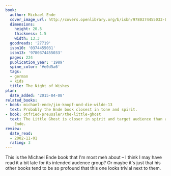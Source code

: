 ```yaml
---
book:
  author: Michael Ende
  cover_image_url: http://covers.openlibrary.org/b/isbn/9780374455033-L.jpg
  dimensions:
    height: 20.5
    thickness: 1.5
    width: 13.3
  goodreads: '27719'
  isbn10: '0374455031'
  isbn13: '9780374455033'
  pages: 224
  publication_year: '1989'
  spine_color: '#e0d5a6'
  tags:
  - german
  - kids
  title: The Night of Wishes
plan:
  date_added: '2015-04-08'
related_books:
- book: michael-ende/jim-knopf-und-die-wilde-13
  text: Probably the Ende book closest in tone and spirit.
- book: otfried-preussler/the-little-ghost
  text: The Little Ghost is closer in spirit and target audience than any book by
    Ende.
review:
  date_read:
  - 2002-11-01
  rating: 3
---
```


This is the Michael Ende book that I'm most meh about – I think I may have read it a bit late for its intended audence
group? Or maybe it's just that his other books tend to be so profound that this one looks trivial next to them.
